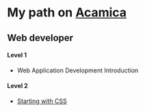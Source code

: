 <h1>My path on <a href="https://www.acamica.com/">Acamica</a></a>

<h2>Web developer</h2>

<h4>Level 1</h4>
<ul>
  <li>Web Application Development Introduction</li>
</ul>


<h4>Level 2</h4>
	<ul>
		<li><a href="https://www.evernote.com/l/AT6NsNp9uTVMf56BQxrJG21mKpH1AIlaA88">Starting with CSS</a></li>
	</ul>

